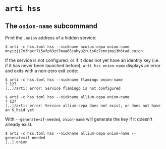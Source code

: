 # `arti hss`

## The `onion-name` subcommand

Print the `.onion` address of a hidden service:

```console
$ arti -c hss.toml hss --nickname acutus-cepa onion-name
mnyizjj7m3hpcr7i5afph3zt7maa65johyu2ruis6z7cmnjmaj3h6tad.onion

```

If the service is not configured, or if it does not yet have an identity key
(i.e. if it has never been launched before), `arti hss onion-name` displays an
error and exits with a non-zero exit code:

```
$ arti -c hss.toml hss --nickname flamingo onion-name
? 127
[..]/arti: error: Service flamingo is not configured

$ arti -c hss.toml hss --nickname allium-cepa onion-name
? 127
[..]/arti: error: Service allium-cepa does not exist, or does not have an K_hsid yet

```

With `--generate=if-needed`, `onion-name` will generate the key if it doesn't
already exist:


```ignore
$ arti -c hss.toml hss --nickname allium-cepa onion-name --generate=if-needed
[..].onion
```
